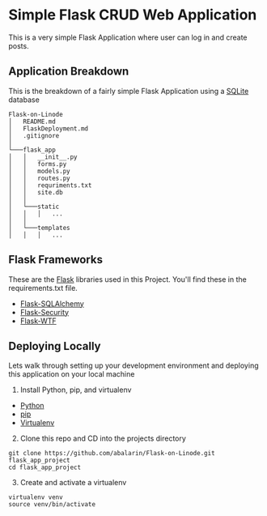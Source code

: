 # Simple Flask CRUD Web Application
This is a very simple Flask Application where user can log in and create posts.

## Application Breakdown
This is the breakdown of a fairly simple Flask Application using a [SQLite](https://www.sqlite.org/index.html) database
```
Flask-on-Linode
│   README.md
│   FlaskDeployment.md
│   .gitignore
│
└───flask_app
│   │   __init__.py
│   │   forms.py
│   │   models.py
│   │   routes.py
│   │   requriments.txt
│   │   site.db
│   │
│   └───static
│   │   │   ...
│   │
│   └───templates
│   │   │   ...

```

## Flask Frameworks
These are the [Flask](http://flask.pocoo.org/docs/1.0/) libraries used in this Project. You'll find these in the requirements.txt file.
- [Flask-SQLAlchemy](http://flask-sqlalchemy.pocoo.org/2.3/)
- [Flask-Security](https://pythonhosted.org/Flask-Security/)
- [Flask-WTF](https://flask-wtf.readthedocs.io/en/stable/)

## Deploying Locally
Lets walk through setting up your development environment and deploying this application on your local machine

1. Install Python, pip, and virtualenv
  - [Python](https://www.python.org/)
  - [pip](https://pip.pypa.io/en/stable/installing/)
  - [Virtualenv](https://virtualenv.pypa.io/en/latest/installation/)

2. Clone this repo and CD into the projects directory
```
git clone https://github.com/abalarin/Flask-on-Linode.git flask_app_project
cd flask_app_project
```
3. Create and activate a virtualenv
```
virtualenv venv
source venv/bin/activate
```

